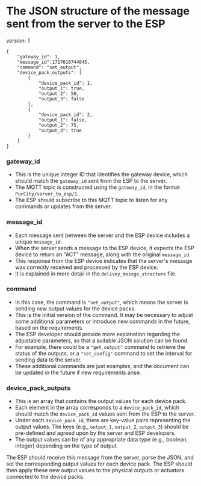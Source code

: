 # The JSON structure of the message sent from the server to the ESP
_version: 1_

```
{
    "gateway_id": 1,
    "message_id":1717616744045,
    "command": "set_output",
    "device_pack_outputs": [
        {
            "device_pack_id": 1,
            "output_1": true,
            "output_2": 50,
            "output_3": false
        },
        {
            "device_pack_id": 2,
            "output_1": false,
            "output_2": 75,
            "output_3": true 
        }
    ]
}
```

### gateway_id
- This is the unique integer ID that identifies the gateway device, which should match the `gateway_id` sent from the ESP to the server.
- The MQTT topic is constructed using the `gateway_id`, in the format `PurCity/server_to_esp/1`.
- The ESP should subscribe to this MQTT topic to listen for any commands or updates from the server.

### message_id
- Each message sent between the server and the ESP device includes a unique `message_id`.
- When the server sends a message to the ESP device, it expects the ESP device to return an "ACT" message, along with the original `message_id`. 
- This response from the ESP device indicates that the server's message was correctly received and processed by the ESP device.
- It is explained in more detail in the `delivey_messge_stracture` file.

### command
- In this case, the command is `"set_output"`, which means the server is sending new output values for the device packs.
- This is the initial version of the command. It may be necessary to adjust some additional parameters or introduce new commands in the future, based on the requirements.
- The ESP developer should provide more explanation regarding the adjustable parameters, so that a suitable JSON solution can be found.
- For example, there could be a `"get_output"` command to retrieve the status of the outputs, or a `"set_config"` command to set the interval for sending data to the server.
- These additional commands are just examples, and the document can be updated in the future if new requirements arise.

### device_pack_outputs
- This is an array that contains the output values for each device pack.
- Each element in the array corresponds to a `device_pack_id`, which should match the `device_pack_id` values sent from the ESP to the server.
- Under each `device_pack_id`, there are key-value pairs representing the output values. The keys (e.g., `output_1`, `output_2`, `output_3`) should be pre-defined and agreed upon by the server and ESP developers.
- The output values can be of any appropriate data type (e.g., boolean, integer) depending on the type of output.

The ESP should receive this message from the server, parse the JSON, and set the corresponding output values for each device pack. The ESP should then apply these new output values to the physical outputs or actuators connected to the device packs.
